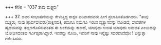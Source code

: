+++
title = "037 ತಾವು ಮತ್ರ್ಯರು"

+++
37. ಅವರ ಸಂಭಾಷಣೆಯನ್ನು ಕೇಳುತ್ತಿದ್ದ ರಾಕ್ಷಸ ಪರಿವಾರದವರು ಹೀಗೆ ಪ್ರಲಾಪಿಸತೊಡಗಿದರು. "ತಾವು ಮತ್ರ್ಯರು, ನಾವು ಪೂರ್ವದೇವರು(ರಾಕ್ಷಸರು), ತಮಗೂ ನಮಗೂ ಇರುವ ವ್ಯತ್ಯಾಸವನ್ನು ನೋಡದೆ, ದೇವತೆಗಳ ಹೃದಯವನ್ನು ತಲ್ಲಣಗೊಳಿಸುವಂತಹ ಈ ಲಂಕೆಯನ್ನು ಕಾಣದೆ, ಯಾವುದು ಉಚಿತ ಯಾವುದು ಅನುಚಿತ ಎಂಬುದನ್ನು ಯೋಚಿಸದಂತಹ ಗರ್ವಿಷ್ಠರಾಗಿದ್ದಾರೆ. ಇವರನ್ನು ನೋಡಿ, ಇವರಿಗೆ ನಾವು ಇನ್ನೆಷ್ಟು ಸದರವಾದೆವೋ ! ಎನ್ನುತ್ತಾ ಗರ್ಜಿಸಿದರು.